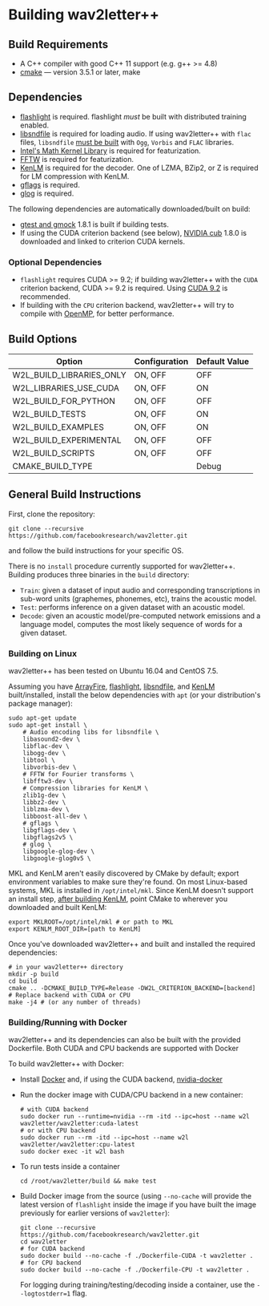 # Building wav2letter++

## Build Requirements
- A C++ compiler with good C++ 11 support (e.g. g++ >= 4.8)
- [cmake](https://cmake.org/) — version 3.5.1 or later, make

## Dependencies
- [flashlight](https://github.com/facebookresearch/flashlight/) is required.
  flashlight _must_ be built with distributed training enabled.
- [libsndfile](https://github.com/erikd/libsndfile) is required for loading
  audio. If using wav2letter++ with `flac` files, `libsndfile`
  [must be built](https://github.com/erikd/libsndfile#requirements) with `Ogg`,
  `Vorbis` and `FLAC` libraries.
- [Intel's Math Kernel Library](https://software.intel.com/en-us/mkl) is
  required for featurization.
- [FFTW](http://www.fftw.org/) is required for featurization.
- [KenLM](https://github.com/kpu/kenlm) is required for the decoder. One of
  LZMA, BZip2, or Z is required for LM compression with KenLM.
- [gflags](https://github.com/gflags/gflags) is required.
- [glog](https://github.com/google/glog) is required.

The following dependencies are automatically downloaded/built on build:
- [gtest and gmock](https://github.com/google/googletest) 1.8.1 is built if
  building tests.
- If using the CUDA criterion backend (see below), [NVIDIA cub](https://github.com/NVlabs/cub) 1.8.0 is downloaded and linked to criterion CUDA kernels.

### Optional Dependencies
- `flashlight` requires CUDA >= 9.2; if building wav2letter++ with the `CUDA` criterion backend, CUDA >= 9.2 is required. Using [CUDA 9.2](https://developer.nvidia.com/cuda-92-download-archive) is recommended.
- If building with the `CPU` criterion backend, wav2letter++ will try to compile with [OpenMP](https://www.openmp.org/), for better performance.

## Build Options
| Option                   | Configuration       | Default Value |
|--------------------------|---------------------|---------------|
| W2L_BUILD_LIBRARIES_ONLY | ON, OFF             | OFF           |
| W2L_LIBRARIES_USE_CUDA   | ON, OFF             | ON            |
| W2L_BUILD_FOR_PYTHON     | ON, OFF             | OFF           |
| W2L_BUILD_TESTS          | ON, OFF             | ON            |
| W2L_BUILD_EXAMPLES       | ON, OFF             | ON            |
| W2L_BUILD_EXPERIMENTAL   | ON, OFF             | OFF           |
| W2L_BUILD_SCRIPTS        | ON, OFF             | OFF           |
| CMAKE_BUILD_TYPE         | <CMake build types> | Debug         |

## General Build Instructions
First, clone the repository:
```
git clone --recursive https://github.com/facebookresearch/wav2letter.git
```
and follow the build instructions for your specific OS.

There is no `install` procedure currently supported for wav2letter++. Building
produces three binaries in the `build` directory:
- `Train`: given a dataset of input audio and corresponding transcriptions in
  sub-word units (graphemes, phonemes, etc), trains the acoustic model.
- `Test`: performs inference on a given dataset with an acoustic model.
- `Decode`: given an acoustic model/pre-computed network emissions and a
  language model, computes the most likely sequence of words for a given
  dataset.

### Building on Linux
wav2letter++ has been tested on Ubuntu 16.04 and CentOS 7.5.

Assuming you have [ArrayFire](https://github.com/arrayfire/arrayfire/wiki/Build-Instructions-for-Linux), [flashlight](https://fl.readthedocs.io/en/latest/installation.html), [libsndfile](https://github.com/erikd/libsndfile#hacking), and [KenLM](https://github.com/kpu/kenlm#compiling) built/installed, install the below dependencies with `apt` (or your distribution's package manager):
```
sudo apt-get update
sudo apt-get install \
    # Audio encoding libs for libsndfile \
    libasound2-dev \
    libflac-dev \
    libogg-dev \
    libtool \
    libvorbis-dev \
    # FFTW for Fourier transforms \
    libfftw3-dev \
    # Compression libraries for KenLM \
    zlib1g-dev \
    libbz2-dev \
    liblzma-dev \
    libboost-all-dev \
    # gflags \
    libgflags-dev \
    libgflags2v5 \
    # glog \
    libgoogle-glog-dev \
    libgoogle-glog0v5 \
```

MKL and KenLM aren't easily discovered by CMake by default; export environment variables to make sure they're found. On most Linux-based systems, MKL is installed in `/opt/intel/mkl`. Since KenLM doesn't support an install step, [after building KenLM](https://github.com/kpu/kenlm#compiling), point CMake to wherever you downloaded and built KenLM:
```
export MKLROOT=/opt/intel/mkl # or path to MKL
export KENLM_ROOT_DIR=[path to KenLM]
```

Once you've downloaded wav2letter++ and built and installed the required dependencies:
```
# in your wav2letter++ directory
mkdir -p build
cd build
cmake .. -DCMAKE_BUILD_TYPE=Release -DW2L_CRITERION_BACKEND=[backend] # Replace backend with CUDA or CPU
make -j4 # (or any number of threads)
```

### Building/Running with Docker

wav2letter++ and its dependencies can also be built with the provided Dockerfile. Both CUDA and CPU backends are supported with Docker

To build wav2letter++ with Docker:
- Install [Docker](https://docs.docker.com/engine/installation/) and, if using the CUDA backend, [nvidia-docker](https://github.com/NVIDIA/nvidia-docker/)
- Run the docker image with CUDA/CPU backend in a new container:

  ```
  # with CUDA backend
  sudo docker run --runtime=nvidia --rm -itd --ipc=host --name w2l wav2letter/wav2letter:cuda-latest
  # or with CPU backend
  sudo docker run --rm -itd --ipc=host --name w2l wav2letter/wav2letter:cpu-latest
  sudo docker exec -it w2l bash
  ```

- To run tests inside a container

  ```
  cd /root/wav2letter/build && make test
  ```

- Build Docker image from the source (using `--no-cache` will provide the latest version of `flashlight` inside the image if you have built the image previously for earlier versions of `wav2letter`):

  ```
  git clone --recursive https://github.com/facebookresearch/wav2letter.git
  cd wav2letter
  # for CUDA backend
  sudo docker build --no-cache -f ./Dockerfile-CUDA -t wav2letter .
  # for CPU backend
  sudo docker build --no-cache -f ./Dockerfile-CPU -t wav2letter .
  ```

  For logging during training/testing/decoding inside a container, use the `--logtostderr=1` flag.
